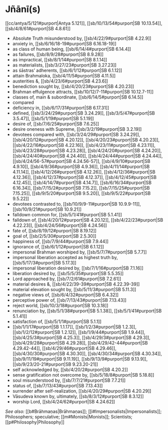 # Jñānī(s)

[[cc/antya/5/121#purport|Antya 5.121]], [[sb/10/13/54#purport|SB 10.13.54]], [[sb/4/8/61#purport|SB 4.8.61]]

* Absolute Truth misunderstood by, [[sb/4/22/9#purport|SB 4.22.9]]
* anxiety in, [[sb/6/16/18-19#purport|SB 6.16.18-19]]
* as class of human being, [[sb/6/14/4#purport|SB 6.14.4]]
* as failures, [[sb/8/9/28#purport|SB 8.9.28]]
* as impractical, [[sb/8/1/14#purport|SB 8.1.14]]
* as materialists, [[sb/3/27/23#purport|SB 3.27.23]]
* as śāstras’ adherents, [[sb/6/1/12#purport|SB 6.1.12]]
* attain Brahmaloka, [[sb/4/11/5#purport|SB 4.11.5]]
* austerities &, [[sb/4/23/6#purport|SB 4.23.6]]
* benediction sought by, [[sb/4/20/23#purport|SB 4.20.23]]
* Brahman effulgence attracts, [[sb/10/12/7-11#purport|SB 10.12.7-11]]
* classes of, main & subordinate, [[sb/6/14/5#purport|SB 6.14.5]]
* compared 
* deficiency in, [[sb/6/17/31#purport|SB 6.17.31]]
* defined, [[sb/3/24/29#purport|SB 3.24.29]], [[sb/3/5/47#purport|SB 3.5.47]], [[sb/5/1/19#purport|SB 5.1.19]]
* desire of, [[sb/7/6/25#purport|SB 7.6.25]]
* desire oneness with Supreme, [[sb/3/2/19#purport|SB 3.2.19]]
* devotees compared with, [[sb/3/24/29#purport|SB 3.24.29]], [[sb/4/20/12#purport|SB 4.20.12]], [[sb/4/20/23#purport|SB 4.20.23]], [[sb/4/22/16#purport|SB 4.22.16]], [[sb/4/23/11#purport|SB 4.23.11]], [[sb/4/23/28#purport|SB 4.23.28]], [[sb/4/24/20#purport|SB 4.24.20]], [[sb/4/24/40#purport|SB 4.24.40]], [[sb/4/24/44#purport|SB 4.24.44]], [[sb/4/24/56-57#purport|SB 4.24.56-57]], [[sb/4/9/10#purport|SB 4.9.10]], [[sb/4/9/36#purport|SB 4.9.36]], [[sb/4/11/14#purport|SB 4.11.14]], [[sb/4/12/26#purport|SB 4.12.26]], [[sb/4/12/36#purport|SB 4.12.36]], [[sb/4/12/37#purport|SB 4.12.37]], [[sb/4/12/45#purport|SB 4.12.45]], [[sb/4/14/7#purport|SB 4.14.7]], [[sb/6/16/34#purport|SB 6.16.34]], [[sb/7/15/2#purport|SB 7.15.2]], [[sb/7/15/25#purport|SB 7.15.25]], [[sb/9/5/20#purport|SB 9.5.20]], [[sb/9/5/22#purport|SB 9.5.22]]
* devotees contrasted to, [[sb/10/9/9-11#purport|SB 10.9.9-11]], [[sb/10/9/21#purport|SB 10.9.21]]
* falldown common for, [[sb/5/1/41#purport|SB 5.1.41]]
* falldown of, [[sb/4/20/12#purport|SB 4.20.12]], [[sb/4/22/23#purport|SB 4.22.23]], [[sb/4/24/56#purport|SB 4.24.56]]
* fate of, [[sb/8/19/12#purport|SB 8.19.12]]
* goal of, [[sb/2/5/30#purport|SB 2.5.30]]
* happiness of, [[sb/7/9/44#purport|SB 7.9.44]]
* ignorance of, [[sb/6/1/12#purport|SB 6.1.12]]
* impersonal Brahman worshiped by, [[sb/5/7/7#purport|SB 5.7.7]]
* impersonal liberation accepted as highest truth by, [[sb/5/17/3#purport|SB 5.17.3]]
* impersonal liberation desired by, [[sb/7/1/16#purport|SB 7.1.16]]
* liberation desired by, [[sb/5/5/35#purport|SB 5.5.35]]
* Lord approached by, [[sb/7/2/61#purport|SB 7.2.61]]
* material desires &, [[sb/4/22/39-39#purport|SB 4.22.39-39]]
* material elevation sought by, [[sb/5/11/3#purport|SB 5.11.3]]
* negative views of, [[sb/6/4/32#purport|SB 6.4.32]]
* perceptive power of, [[sb/7/13/43#purport|SB 7.13.43]]
* reject world, [[sb/10/3/18#purport|SB 10.3.18]]
* renunciation by, [[sb/5/1/38#purport|SB 5.1.38]], [[sb/5/1/41#purport|SB 5.1.41]]
* satisfaction of, [[sb/5/1/1#purport|SB 5.1.1]]
*  [[sb/1/1/17#purport|SB 1.1.17]], [[sb/1/2/3#purport|SB 1.2.3]], [[sb/1/2/12#purport|SB 1.2.12]], [[sb/1/9/44#purport|SB 1.9.44]], [[sb/4/25/3#purport|SB 4.25.3]], [[sb/4/29/3#purport|SB 4.29.3]], [[sb/4/29/28#purport|SB 4.29.28]], [[sb/4/29/42-44#purport|SB 4.29.42-44]], [[sb/4/29/46#purport|SB 4.29.46]], [[sb/4/30/30#purport|SB 4.30.30]], [[sb/4/30/34#purport|SB 4.30.34]], [[sb/9/11/19#purport|SB 9.11.19]], [[sb/9/13/9#purport|SB 9.13.9]], [[sb/9/23/20-21#purport|SB 9.23.20-21]]
* self acknowledged by, [[sb/4/20/2#purport|SB 4.20.2]]
* sense gratification not overcome by, [[sb/5/18/8#purport|SB 5.18.8]]
* soul misunderstood by, [[sb/7/7/21#purport|SB 7.7.21]]
* status of, [[sb/7/13/43#purport|SB 7.13.43]]
* surrender after self-realization, [[sb/4/20/29#purport|SB 4.20.29]]
* Vāsudeva known by, ultimately, [[sb/8/3/12#purport|SB 8.3.12]]
* worship Lord, [[sb/4/24/62#purport|SB 4.24.62]]

*See also:* [[b#Brāhmaṇas|Brāhmaṇas]]; [[i#Impersonalists|Impersonalists]]; Philosophers; speculative; [[m#Monists|Monists]]; Scientists; [[p#Philosophy|Philosophy]]

